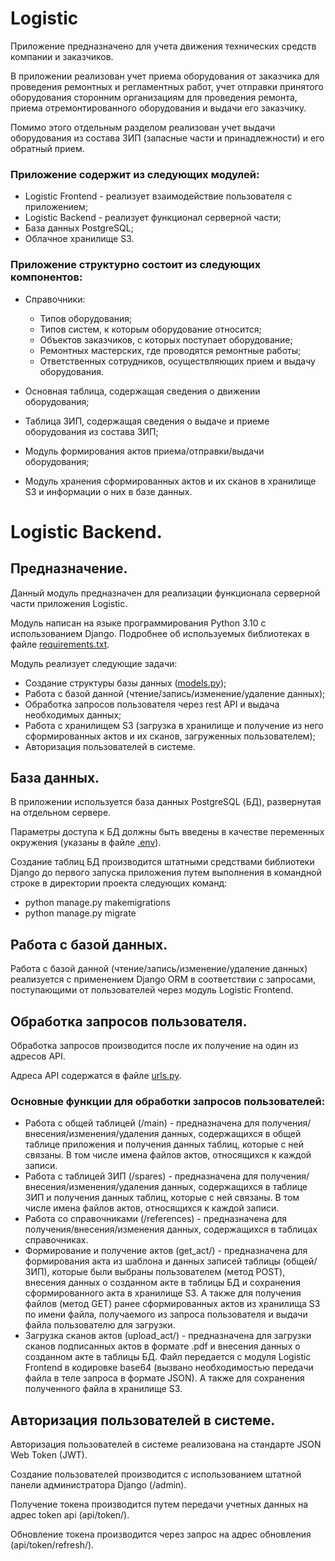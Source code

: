 # Logistic

Приложение предназначено для учета движения технических средств компании и заказчиков.

В приложении реализован учет приема оборудования от заказчика для проведения ремонтных
и регламентных работ, учет отправки принятого оборудования сторонним организациям для проведения ремонта, приема 
отремонтированного оборудования и выдачи его заказчику.

Помимо этого отдельным разделом реализован учет выдачи оборудования из состава ЗИП (запасные части и принадлежности) 
и его обратный прием.

### Приложение содержит из следующих модулей:

- Logistic Frontend - реализует взаимодействие пользователя с приложением;
- Logistic Backend - реализует функционал серверной части;
- База данных PostgreSQL;
- Облачное хранилище S3.

### Приложение структурно состоит из следующих компонентов:

- Справочники:

    - Типов оборудования;
    - Типов систем, к которым оборудование относится;
    - Объектов заказчиков, с которых поступает оборудование;
    - Ремонтных мастерских, где проводятся ремонтные работы;
    - Ответственных сотрудников, осуществляющих прием и выдачу оборудования.

- Основная таблица, содержащая сведения о движении оборудования;
- Таблица ЗИП, содержащая сведения о выдаче и приеме оборудования из состава ЗИП;
- Модуль формирования актов приема/отправки/выдачи оборудования;
- Модуль хранения сформированных актов и их сканов в хранилище S3 и информации о них в базе данных.

# Logistic Backend.

## Предназначение.

Данный модуль предназначен для реализации функционала серверной части приложения
Logistic.

Модуль написан на языке программирования Python 3.10 с использованием Django. Подробнее об используемых библиотеках
в файле [requirements.txt](requirements.txt).


Модуль реализует следующие задачи:

- Создание структуры базы данных ([models.py](logistics_backend/logistics/models.py));
- Работа с базой данной (чтение/запись/изменение/удаление данных);
- Обработка запросов пользователя через rest API и выдача необходимых данных;
- Работа с хранилищем S3 (загрузка в хранилище и получение из него сформированных актов и их сканов, 
загруженных пользователем);
- Авторизация пользователей в системе.

## База данных.

В приложении используется база данных PostgreSQL (БД), развернутая на отдельном сервере. 

Параметры доступа к БД должны быть введены в качестве переменных окружения (указаны в файле [.env](.env)).

Создание таблиц БД производится штатными средствами библиотеки Django до первого запуска приложения
путем выполнения в командной строке в директории проекта следующих команд:
- python manage.py makemigrations
- python manage.py migrate

## Работа с базой данных.

Работа с базой данной (чтение/запись/изменение/удаление данных) реализуется с применением Django ORM в соответствии 
с запросами, поступающими от пользователей через модуль Logistic Frontend.

## Обработка запросов пользователя.

Обработка запросов производится после их получение на один из адресов API.

Адреса API содержатся в файле [urls.py](logistics_backend/logistics/urls.py).

### Основные функции для обработки запросов пользователей:

- Работа с общей таблицей (/main) - предназначена для получения/внесения/изменения/удаления данных, 
содержащихся в общей таблице приложения и получения данных таблиц, которые с ней связаны.
В том числе имена файлов актов, относящихся к каждой записи.
- Работа с таблицей ЗИП (/spares) - предназначена для получения/внесения/изменения/удаления данных, 
содержащихся в таблице ЗИП и получения данных таблиц, которые с ней связаны.
В том числе имена файлов актов, относящихся к каждой записи.
- Работа со справочниками (/references) - предназначена для получения/внесения/изменения данных,
содержащихся в таблицах справочниках.
- Формирование и получение актов (get_act/) - предназначена для формирования акта из шаблона и данных записей таблицы 
(общей/ЗИП), которые были выбраны пользователем (метод POST), внесения данных о созданном акте в таблицы БД
и сохранения сформированного акта в хранилище S3. 
А также для получения файлов (метод GET) ранее сформированных актов из хранилища S3 по имени файла, 
получаемого из запроса пользователя и выдачи файла пользователю для загрузки.
- Загрузка сканов актов (upload_act/) - предназначена для загрузки сканов подписанных актов в формате .pdf и
внесения данных о созданном акте в таблицы БД. Файл передается с модуля Logistic Frontend в кодировке base64 
(вызвано необходимостью передачи файла в теле запроса в формате JSON). А также для сохранения полученного файла в
хранилище S3.

## Авторизация пользователей в системе.

Авторизация пользователей в системе реализована на стандарте JSON Web Token (JWT). 

Создание пользователей производится с использованием штатной панели администратора Django (/admin).

Получение токена производится путем передачи учетных данных на адрес token api (api/token/).

Обновление токена производится через запрос на адрес обновления (api/token/refresh/).

